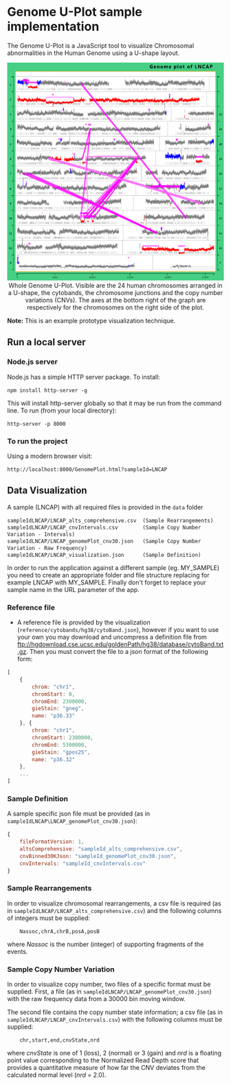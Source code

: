 # Genome U-Plot sample implementation 

The Genome U-Plot is a JavaScript tool to visualize Chromosomal abnormalities in the Human Genome using a U-shape layout. 

<p align="center">
  <img src="data/sampleIdLNCAP.png" alt="GenomeUPlot">
  <br/>
  Whole Genome U-Plot. Visible are the 24 human chromosomes arranged in a U-shape, the cytobands, the chromosome junctions and the copy number variations (CNVs). The axes at the bottom right of the graph are respectively for the chromosomes on the right side of the plot.
</p>

**Note:** This is an example prototype visualization technique. 

## Run a local server

### Node.js server

Node.js has a simple HTTP server package. To install:

```
npm install http-server -g
```

This will install http-server globally so that it may be run from the command line. 
To run (from your local directory):

```
http-server -p 8000
```

### To run the project
Using a modern browser visit:

```
http://localhost:8000/GenomePlot.html?sampleId=LNCAP
```

## Data Visualization

A sample (LNCAP) with all required files is provided in the `data` folder

```
sampleIdLNCAP/LNCAP_alts_comprehensive.csv  (Sample Rearrangements)
sampleIdLNCAP/LNCAP_cnvIntervals.csv        (Sample Copy Number Variation - Intervals)
sampleIdLNCAP/LNCAP_genomePlot_cnv30.json   (Sample Copy Number Variation - Raw Frequency)
sampleIdLNCAP/LNCAP_visualization.json      (Sample Definition)
```

In order to run the application against a different sample (eg. MY_SAMPLE) you need to create 
an appropriate folder and file structure replacing for example LNCAP with MY_SAMPLE. Finally 
don't forget to replace your sample name in the URL parameter of the app.

### Reference file

-   A reference file is provided by the visualization (`reference/cytobands/hg38/cytoBand.json`), 
however if you want to use your own you may download and uncompress a definition file from 
<ftp://hgdownload.cse.ucsc.edu/goldenPath/hg38/database/cytoBand.txt.gz>. 
Then you must convert the file to a json format of the following form:
```javascript
[
    {
        chrom: "chr1",
        chromStart: 0,
        chromEnd: 2300000,
        gieStain: "gneg",
        name: "p36.33"
    }, {
        chrom: "chr1",
        chromStart: 2300000,
        chromEnd: 5300000,
        gieStain: "gpos25",
        name: "p36.32"
    },
    ...
]
```

### Sample Definition

A sample specific json file must be provided (as in `sampleIdLNCAP\LNCAP_genomePlot_cnv30.json`):
```javascript
{
    fileFormatVersion: 1,
    altsComprehensive: "sampleId_alts_comprehensive.csv",
    cnvBinned30KJson: "sampleId_genomePlot_cnv30.json",
    cnvIntervals: "sampleId_cnvIntervals.csv"
}
```

### Sample Rearrangements

In order to visualize chromosomal rearrangements, a csv file is required 
(as in `sampleIdLNCAP/LNCAP_alts_comprehensive.csv`) and the following columns of integers 
must be supplied:
```
    Nassoc,chrA,chrB,posA,posB
```
where *Nassoc* is the number (integer) of supporting fragments of the events.

### Sample Copy Number Variation

In order to visualize copy number, two files of a specific format must be supplied. First, a file 
(as in `sampleIdLNCAP/LNCAP_genomePlot_cnv30.json`) with the raw frequency data from a 30000 bin 
moving window.

The second file contains the copy number state information; a csv 
file (as in `sampleIdLNCAP/LNCAP_cnvIntervals.csv`) with the following columns must be supplied:
```
    chr,start,end,cnvState,nrd
```
where *cnvState* is one of 1 (loss), 2 (normal) or 3 (gain) and *nrd* is a floating point value 
corresponding to the Normalized Read Depth score that provides a quantitative measure of how far 
the CNV deviates from the calculated normal level (*nrd* = 2.0).
